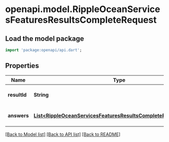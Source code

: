 # openapi.model.RippleOceanServicesFeaturesResultsCompleteRequest

## Load the model package
```dart
import 'package:openapi/api.dart';
```

## Properties
Name | Type | Description | Notes
------------ | ------------- | ------------- | -------------
**resultId** | **String** |  | [optional] [default to null]
**answers** | [**List&lt;RippleOceanServicesFeaturesResultsCompleteRequestAnswer&gt;**](RippleOceanServicesFeaturesResultsCompleteRequestAnswer.md) |  | [optional] [default to []]

[[Back to Model list]](../README.md#documentation-for-models) [[Back to API list]](../README.md#documentation-for-api-endpoints) [[Back to README]](../README.md)


